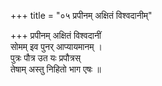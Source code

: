 +++
title = "०५ प्रपीनम् अक्षितं विश्वदानीम्"

+++
प्रपीनम् अक्षितं विश्वदानीं  
सोमम् इव पुनर् आप्यायमानम् ।  
पुत्रः पौत्र उत यः प्रपौत्रस्  
तेषाम् अस्तु निहितो भाग एषः ॥